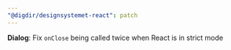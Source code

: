```yaml
---
"@digdir/designsystemet-react": patch
---
```


**Dialog**: Fix `onClose` being called twice when React is in strict mode
